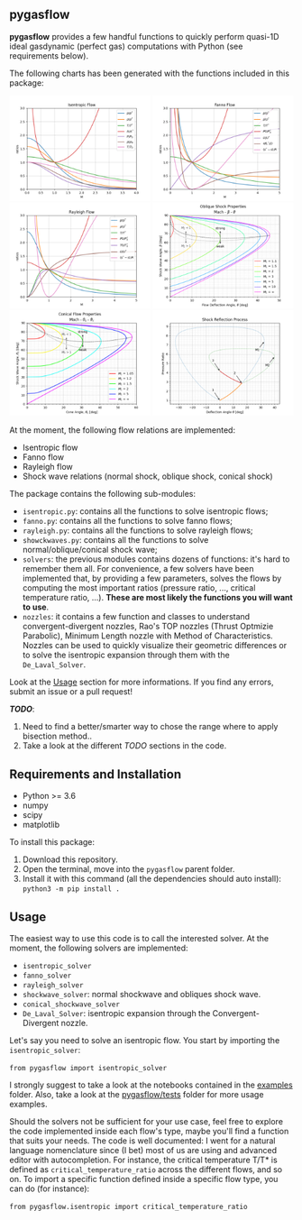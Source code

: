 ## pygasflow

**pygasflow** provides a few handful functions to quickly perform quasi-1D ideal gasdynamic (perfect gas) computations with Python (see requirements below).

The following charts has been generated with the functions included in this package:
<div>
<img src="imgs/isentropic.png" width=250/>
<img src="imgs/fanno.png" width=250/>
<img src="imgs/rayleigh.png" width=250/>
<img src="imgs/mach-beta-theta.png" width=250/>
<img src="imgs/conical-flow.png" width=250/>
<img src="imgs/shock-reflection.png" width=250/>
</div>

At the moment, the following flow relations are implemented:
* Isentropic flow
* Fanno flow
* Rayleigh flow
* Shock wave relations (normal shock, oblique shock, conical shock)

The package contains the following sub-modules:
* `isentropic.py`: contains all the functions to solve isentropic flows;
* `fanno.py`: contains all the functions to solve fanno flows;
* `rayleigh.py`: contains all the functions to solve rayleigh flows;
* `showckwaves.py`: contains all the functions to solve normal/oblique/conical shock wave;
* `solvers`: the previous modules contains dozens of functions: it's hard to remember them all. For convenience, a few solvers have been implemented that, by providing a few parameters, solves the flows by computing the most important ratios (pressure ratio, ..., critical temperature ratio, ...). **These are most likely the functions you will want to use**.
* `nozzles`: it contains a few function and classes to understand convergent-divergent nozzles, Rao's TOP nozzles (Thrust Optmizie Parabolic), Minimum Length nozzle with Method of Characteristics. Nozzles can be used to quickly visualize their geometric differences or to solve the isentropic expansion through them with the `De_Laval_Solver`. 

Look at the [Usage](#Usage) section for more informations. If you find any errors, submit an issue or a pull request!

**_TODO_**:

1. Need to find a better/smarter way to chose the range where to apply bisection method..
3. Take a look at the different _TODO_ sections in the code. 

## Requirements and Installation

* Python >= 3.6
* numpy
* scipy
* matplotlib

To install this package:
1. Download this repository.
2. Open the terminal, move into the `pygasflow` parent folder.
3. Install it with this command (all the dependencies should auto install): `python3 -m pip install .`


## Usage

The easiest way to use this code is to call the interested solver. At the moment, the following solvers are implemented:

* `isentropic_solver`
* `fanno_solver`
* `rayleigh_solver`
* `shockwave_solver`: normal shockwave and obliques shock wave.
* `conical_shockwave_solver`
* `De_Laval_Solver`: isentropic expansion through the Convergent-Divergent nozzle.

Let's say you need to solve an isentropic flow. You start by importing the `isentropic_solver`: 

`from pygasflow import isentropic_solver`

I strongly suggest to take a look at the notebooks contained in the [examples](examples/) folder. Also, take a look at the [pygasflow/tests](pygasflow/tests/) folder for more usage examples.

Should the solvers not be sufficient for your use case, feel free to explore the code implemented inside each flow's type, maybe you'll find a function that suits your needs. The code is well documented: I went for a natural language nomenclature since (I bet) most of us are using and advanced editor with autocompletion. For instance, the critical temperature T/T* is defined as `critical_temperature_ratio` across the different flows, and so on. To import a specific function defined inside a specific flow type, you can do (for instance):

`from pygasflow.isentropic import critical_temperature_ratio`
